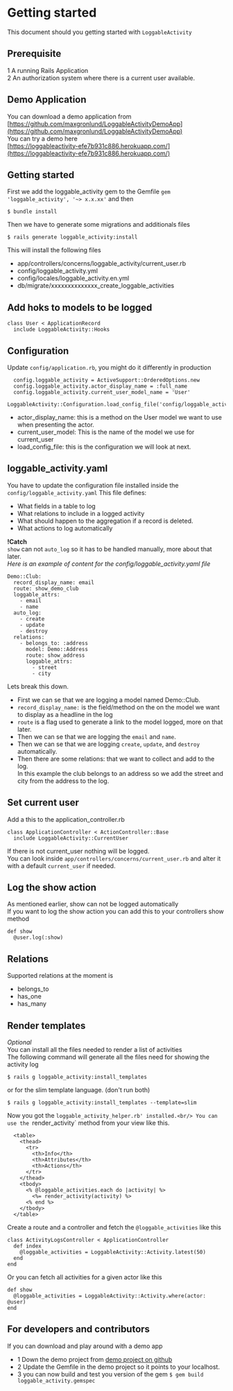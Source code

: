 # Getting started 
This document should you getting started with `LoggableActivity`

## Prerequisite
1 A running Rails Application<br/>
2 An authorization system where there is a current user available.

## Demo Application
You can download a demo application from<br/>
[https://github.com/maxgronlund/LoggableActivityDemoApp](https://github.com/maxgronlund/LoggableActivityDemoApp)
<br/>
You can try a demo here<br/>
[https://loggableactivity-efe7b931c886.herokuapp.com/](https://loggableactivity-efe7b931c886.herokuapp.com/)

## Getting started
First we add the loggable_activity gem to the Gemfile `gem 'loggable_activity', '~> x.x.xx'` and then<br/>
```
$ bundle install
```
Then we have to generate some migrations and additionals files<br/>
```
$ rails generate loggable_activity:install
```
This will install the following files
- app/controllers/concerns/loggable_activity/current_user.rb
- config/loggable_activity.yml
- config/locales/loggable_activity.en.yml
- db/migrate/xxxxxxxxxxxxxx_create_loggable_activities


## Add hoks to models to be logged
```
class User < ApplicationRecord
  include LoggableActivity::Hooks
```

## Configuration
Update `config/application.rb`, you might do it differently in production
```
  config.loggable_activity = ActiveSupport::OrderedOptions.new
  config.loggable_activity.actor_display_name = :full_name
  config.loggable_activity.current_user_model_name = 'User'
  LoggableActivity::Configuration.load_config_file('config/loggable_activity.yaml')
```
- actor_display_name: this is a method on the User model we want to use when presenting the actor.
- current_user_model: This is the name of the model we use for current_user
- load_config_file: this is the configuration we will look at next.

## loggable_activity.yaml
You have to update the configuration file installed inside the `config/loggable_activity.yaml`
This file defines:
- What fields in a table to log
- What relations to include in a logged activity 
- What should happen to the aggregation if a record is deleted.
- What actions to log automatically

**!Catch**<br/>
`show` can not `auto_log` so it has to be handled manually, more about that later.<br/>
*Here is an example of content for the config/loggable_activity.yaml file*
```
Demo::Club: 
  record_display_name: email 
  route: show_demo_club
  loggable_attrs: 
    - email
    - name
  auto_log:
    - create
    - update
    - destroy
  relations:
    - belongs_to: :address
      model: Demo::Address
      route: show_address
      loggable_attrs:
        - street
        - city
```

Lets break this down.
- First we can se that we are logging a model named Demo::Club.
- `record_display_name:` is the field/method on the on the model we want to display as a headline in the log
- `route` is a flag used to generate a link to the model logged, more on that later.
- Then we can se that we are logging the `email` and `name`.
- Then we can se that we are logging `create`, `update`, and `destroy` automatically.
- Then there are some relations: that we want to collect and add to the log.<br/> 
In this example the club belongs to an address so we add the street and city from the address to the log.


## Set current user
Add a this to the application_controller.rb
```
class ApplicationController < ActionController::Base
  include LoggableActivity::CurrentUser
```
If there is not current_user nothing will be logged. <br/>
You can look inside `app/controllers/concerns/current_user.rb` and alter it with a default `current_user` if needed. 

## Log the show action
As mentioned earlier, show can not be logged automatically<br/>
If you want to log the show action you can add this to your controllers show method
```
def show
  @user.log(:show)
```

## Relations
Supported relations at the moment is 
- belongs_to
- has_one
- has_many

## Render templates
*Optional*
<br/>You can install all the files needed to render a list of activities<br/> 
The following command will generate all the files need for showing the activity log
```
$ rails g loggable_activity:install_templates
```
or for the slim template language. (don't run both)
```
$ rails g loggable_activity:install_templates --template=slim
```
Now you got the `loggable_activity_helper.rb' installed.<br/>
You can use the `render_activity` method from your view like this.
```
  <table>
    <thead>
      <tr>
        <th>Info</th>
        <th>Attributes</th>
        <th>Actions</th>
      </tr>
    </thead>
    <tbody>
      <% @loggable_activities.each do |activity| %>
        <%= render_activity(activity) %>
      <% end %>
    </tbody>
  </table>
```
Create a route and a controller and fetch the `@loggable_activities` like this
```
class ActivityLogsController < ApplicationController
  def index
    @loggable_activities = LoggableActivity::Activity.latest(50)
  end
end
```
Or you can fetch all activities for a given actor like this
```
def show
  @loggable_activities = LoggableActivity::Activity.where(actor: @user)
end
```

## For developers and contributors 
If you can download and play around with a demo app
- 1 Down the demo project from [demo project on github](https://github.com/maxgronlund/LoggableActivityDemoApp)
- 2 Update the Gemfile in the demo project so it points to your localhost.
- 3 you can now build and test you version of the gem `$ gem build loggable_activity.gemspec`
